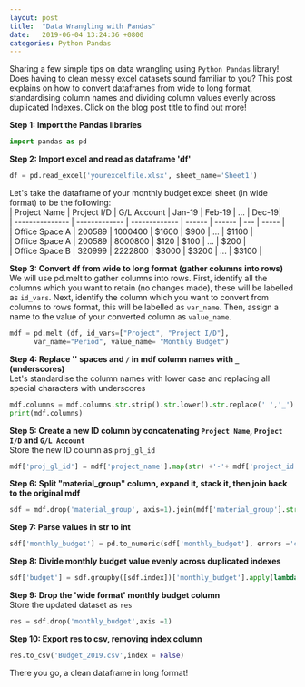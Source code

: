 ```yaml
---
layout: post
title:  "Data Wrangling with Pandas"
date:   2019-06-04 13:24:36 +0800
categories: Python Pandas
---
```

Sharing a few simple tips on data wrangling using `Python Pandas` library! Does having to clean messy excel datasets sound familiar to you? This post explains on how to convert dataframes from wide to long format, standardising column names and dividing column values evenly across duplicated Indexes. Click on the blog post title to find out more!<br>


**Step 1: Import the Pandas libraries** 

```python
import pandas as pd
```

**Step 2: Import excel and read as dataframe 'df'** 
```python
df = pd.read_excel('yourexcelfile.xlsx', sheet_name='Sheet1')
```
Let's take the dataframe of your monthly budget excel sheet (in wide format) to be the following:<br>
| Project Name    | Project I/D   | G/L Account   | Jan-19 | Feb-19 | ... | Dec-19|<br>
| --------------- | ------------- | ------------- | ------ | ------ | --- | ----- |<br>
| Office Space A  | 200589        | 1000400       |  $1600 |   $900 | ... | $1100 |<br>
| Office Space A  | 200589        | 8000800       |   $120 |   $100 | ... |  $200 |<br>
| Office Space B  | 320999        | 2222800       |  $3000 |  $3200 | ... | $3100 |


**Step 3: Convert df from wide to long format (gather columns into rows)** <br>
We will use pd.melt to gather columns into rows. First, identify all the columns which you want to retain (no changes made), these will be labelled as `id_vars`. Next, identify the column which you want to convert from columns to rows format, this will be labelled as `var_name`.
Then, assign a name to the value of your converted column as `value_name`.
```python
mdf = pd.melt (df, id_vars=["Project", "Project I/D"], 
	  var_name="Period", value_name= "Monthly Budget")
```

**Step 4: Replace '' spaces and `/` in mdf column names with `_` (underscores)** <br>
Let's standardise the column names with lower case and replacing all special characters with underscores

```python
mdf.columns = mdf.columns.str.strip().str.lower().str.replace(' ','_').str.replace('/','')
print(mdf.columns)
```
**Step 5: Create a new ID column by concatenating `Project Name`, `Project I/D` and `G/L Account`**<br>
Store the new ID column as `proj_gl_id`
```python
mdf['proj_gl_id'] = mdf['project_name'].map(str) +'-'+ mdf['project_id'].map(str) + '-' + mdf['gl_account'].map(str)
```
**Step 6: Split "material_group" column, expand it, stack it, then join back to the original mdf**
```python
sdf = mdf.drop('material_group', axis=1).join(mdf['material_group'].str.split(', ', expand=True).stack().reset_index(level=1, drop=True).rename('material_grp'))
```
**Step 7: Parse values in str to int**
```python
sdf['monthly_budget'] = pd.to_numeric(sdf['monthly_budget'], errors ='coerce')
```
**Step 8: Divide monthly budget value evenly across duplicated indexes**
```python
sdf['budget'] = sdf.groupby([sdf.index])['monthly_budget'].apply(lambda x: x / len(x))
```
**Step 9: Drop the 'wide format' monthly budget column**<br>
Store the updated dataset as `res`
```python
res = sdf.drop('monthly_budget',axis =1)
```
**Step 10: Export res to csv, removing index column**
```python
res.to_csv('Budget_2019.csv',index = False)
```
There you go, a clean dataframe in long format!

[Read More]: https://jamieqianhui.github.io/python/pandas/2019/06/04/Data-Wrangling-in-Python.html
